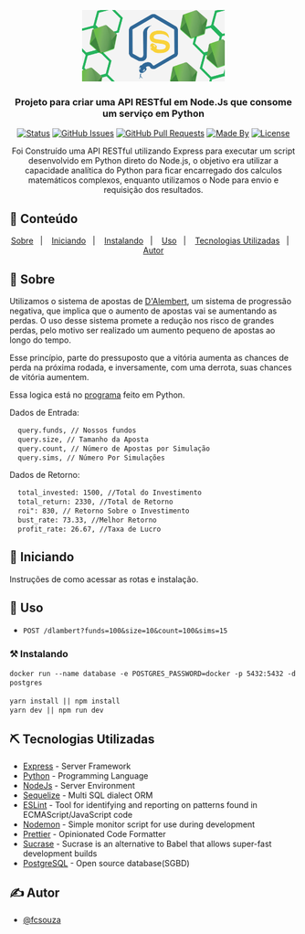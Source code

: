 <p align="center">
  <a href="" rel="noopener">
 <img width=250px src=".github\logo-node.jpg" alt="Project logo"></a>
</p>

<h3 align="center">Projeto para criar uma API RESTful em Node.Js que consome um serviço em Python</h3>

<div align="center">

[![Status](https://img.shields.io/badge/status-active-success.svg)]()
[![GitHub Issues](https://img.shields.io/github/languages/count/fcsouza/integration-node-python)]()
[![GitHub Pull Requests](https://img.shields.io/github/last-commit/fcsouza/integration-node-python)]()
[![Made By](https://img.shields.io/badge/Made%20By-Fabricio%20Cavalcante-brightgreen)]()
[![License](https://img.shields.io/badge/license-MIT-blue.svg)](/LICENSE)

</div>

<p align="center">
  Foi Construído uma API RESTful utilizando Express para executar um script desenvolvido em Python direto do Node.js,
  o objetivo era utilizar a capacidade analítica do Python para ficar encarregado dos calculos matemáticos complexos, enquanto utilizamos o
  Node para envio e requisição dos resultados.
</p>

## 📝 Conteúdo
<p align="center">
<a href="#about">Sobre</a>&nbsp;&nbsp;&nbsp;|&nbsp;&nbsp;&nbsp;
<a href="#getting_started">Iniciando</a>&nbsp;&nbsp;&nbsp;|&nbsp;&nbsp;&nbsp;
<a href="#installing">Instalando</a>&nbsp;&nbsp;&nbsp;|&nbsp;&nbsp;&nbsp;
<a href="#usage">Uso</a>&nbsp;&nbsp;&nbsp;|&nbsp;&nbsp;&nbsp;
<a href="#built_using">Tecnologias Utilizadas</a>&nbsp;&nbsp;&nbsp;|&nbsp;&nbsp;&nbsp;
<a href="#authors">Autor</a>
</p>

## 🧐 Sobre <a name = "about"></a>

Utilizamos o sistema de apostas de [D'Alembert](https://pt.wikipedia.org/wiki/Jean_le_Rond_d%E2%80%99Alembert), um sistema de progressão negativa, que implica
que o aumento de apostas vai se aumentando as perdas. O uso desse sistema promete a redução nos risco de grandes perdas, pelo motivo ser realizado um aumento
pequeno de apostas ao longo do tempo.

Esse princípio, parte do pressuposto que a vitória aumenta as chances de perda na próxima rodada, e inversamente, com uma derrota, suas chances de vitória aumentem.

Essa logica está no [programa](https://github.com/fcsouza/integration-node-python/blob/master/src/python/d_alembert.py) feito em Python.

Dados de Entrada:
```
  query.funds, // Nossos fundos
  query.size, // Tamanho da Aposta
  query.count, // Número de Apostas por Simulação
  query.sims, // Número Por Simulações
```

Dados de Retorno:
```
  total_invested: 1500, //Total do Investimento
  total_return: 2330, //Total de Retorno
  roi": 830, // Retorno Sobre o Investimento
  bust_rate: 73.33, //Melhor Retorno
  profit_rate: 26.67, //Taxa de Lucro
```

## 🏁 Iniciando <a name = "getting_started"></a>

Instruções de como acessar as rotas e instalação.

## 🎈 Uso <a name="usage"></a>

- `POST /dlambert?funds=100&size=10&count=100&sims=15`

### ⚒ Instalando <a name = "installing"></a>

```
docker run --name database -e POSTGRES_PASSWORD=docker -p 5432:5432 -d postgres

yarn install || npm install
yarn dev || npm run dev
```

## ⛏️ Tecnologias Utilizadas <a name = "built_using"></a>

- [Express](https://expressjs.com/) - Server Framework
- [Python](https://www.python.org/) - Programming Language
- [NodeJs](https://nodejs.org/en/) - Server Environment
- [Sequelize](https://sequelize.org/) - Multi SQL dialect ORM
- [ESLint](https://eslint.org/) -  Tool for identifying and reporting on patterns found in ECMAScript/JavaScript code
- [Nodemon](https://www.npmjs.com/package/nodemon) - Simple monitor script for use during development
- [Prettier](https://prettier.io/) - Opinionated Code Formatter
- [Sucrase](https://www.npmjs.com/package/sucrase) - Sucrase is an alternative to Babel that allows super-fast development builds
- [PostgreSQL](https://www.postgresql.org/) - Open source database(SGBD)

## ✍️ Autor <a name = "authors"></a>

- [@fcsouza](https://github.com/fcsouza)
